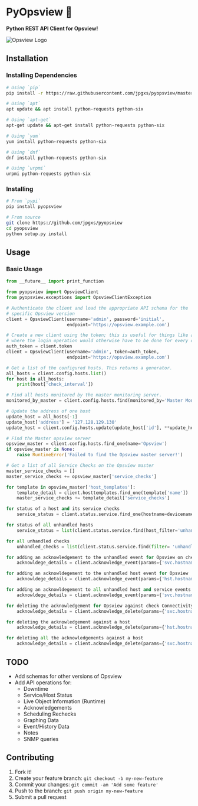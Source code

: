 # PyOpsview :snake:

**Python REST API Client for Opsview!**

![Opsview Logo](https://raw.githubusercontent.com/jpgxs/pyopsview/master/opsview.png)

## Installation

### Installing Dependencies

```bash
# Using `pip`
pip install -r https://raw.githubusercontent.com/jpgxs/pyopsview/master/requirements.txt

# Using `apt`
apt update && apt install python-requests python-six

# Using `apt-get`
apt-get update && apt-get install python-requests python-six

# Using `yum`
yum install python-requests python-six

# Using `dnf`
dnf install python-requests python-six

# Using `urpmi`
urpmi python-requests python-six
```

### Installing

```bash
# From `pypi`
pip install pyopsview

# From source
git clone https://github.com/jpgxs/pyopsview
cd pyopsview
python setup.py install
```

## Usage

### Basic Usage

```python
from __future__ import print_function

from pyopsview import OpsviewClient
from pyopsview.exceptions import OpsviewClientException

# Authenticate the client and load the appropriate API schema for the
# specific Opsview version
client = OpsviewClient(username='admin', password='initial',
                       endpoint='https://opsview.example.com')

# Create a new client using the token; this is useful for things like ansible
# where the login operation would otherwise have to be done for every operation
auth_token = client.token
client = OpsviewClient(username='admin', token=auth_token,
                       endpoint='https://opsview.example.com')

# Get a list of the configured hosts. This returns a generator.
all_hosts = client.config.hosts.list()
for host in all_hosts:
    print(host['check_interval'])

# Find all hosts monitored by the master monitoring server.
monitored_by_master = client.config.hosts.find(monitored_by='Master Monitoring Server')

# Update the address of one host
update_host = all_hosts[-1]
update_host['address'] = '127.128.129.130'
update_host = client.config.hosts.update(update_host['id'], **update_host)

# Find the Master opsview server
opsview_master = client.config.hosts.find_one(name='Opsview')
if opsview_master is None:
    raise RuntimeError('Failed to find the Opsview master server!')

# Get a list of all Service Checks on the Opsview master
master_service_checks = []
master_service_checks += opsview_master['service_checks']

for template in opsview_master['host_templates']:
    template_detail = client.hosttemplates.find_one(template['name'])
    master_service_checks += template_detail['service_checks']

for status of a host and its service checks
    service_status = client.status.service.find_one(hostname=devicename)

for status of all unhandled hosts
    service_status = list(client.status.service.find(host_filter='unhandled'))

for all unhandled checks
    unhandled_checks = list(client.status.service.find(filter= 'unhandled'))

for adding an acknowledgement to the unhandled event for Opsview on check Connectivity - LAN
    acknowldege_details = client.acknowledge_event(params={'svc.hostname': 'Opsview', 'svc.servicename': 'Connectivity - LAN'} , data={'notify': str(int(bool(True))), 'sticky': str(int(bool(True))), 'comment': 'Acknowledged and actioned by user'})

for adding an acknowldegement to the unhandled host event for Opsview
    acknowldege_details = client.acknowledge_event(params={'hst.hostname': 'Opsview', data={'notify': str(int(bool(True))), 'sticky': str(int(bool(True))), 'comment': 'Acknowledged and actioned by user'})

for adding an acknowldegement to all unhandled host and service events for Opsview
    acknowldege_details = client.acknowledge_event(params={'svc.hostname': 'Opsview', data={'notify': str(int(bool(True))), 'sticky': str(int(bool(True))), 'comment': 'Acknowledged and actioned by user'})

for deleting the acknowledgement for Opsview against check Connectivity - LAN
    acknowledge_details = client.acknowledge_delete(params={'svc.hostname': 'Opsview', 'svc.servicename': 'Connectivity - LAN'})

for deleting the acknowledgement against a host
    acknowledge_details = client.acknowledge_delete(params={'hst.hostname': 'Opsview'})

for deleting all the acknowledgements against a host
    acknowledge_details = client.acknowledge_delete(params={'svc.hostname': 'Opsview'})    
```


## TODO

* Add schemas for other versions of Opsview
* Add API operations for:
  * Downtime
  * Service/Host Status
  * Live Object Information (Runtime)
  * Acknowledgements
  * Scheduling Rechecks
  * Graphing Data
  * Event/History Data
  * Notes
  * SNMP queries


## Contributing

1. Fork it!
2. Create your feature branch: `git checkout -b my-new-feature`
3. Commit your changes: `git commit -am 'Add some feature'`
4. Push to the branch: `git push origin my-new-feature`
5. Submit a pull request

